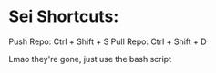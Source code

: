 # Sei Shortcuts:
Push Repo: Ctrl + Shift + S
Pull Repo: Ctrl + Shift + D

Lmao they're gone, just use the bash script
